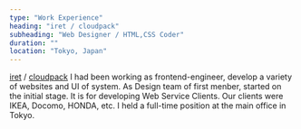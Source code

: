 ```yaml
---
type: "Work Experience"
heading: "iret / cloudpack"
subheading: "Web Designer / HTML,CSS Coder"
duration: ""
location: "Tokyo, Japan"
---
```


<a href="https://www.iret.co.jp/" target="_blank">iret</a> / <a href="https://cloudpack.jp/" target="_blank">cloudpack</a> I had been working as frontend-engineer, develop a variety of websites and UI of system. As Design team of first menber, started on the initial stage. It is for developing Web Service Clients. Our clients were IKEA, Docomo, HONDA, etc. I held a full-time position at the main office in Tokyo.
